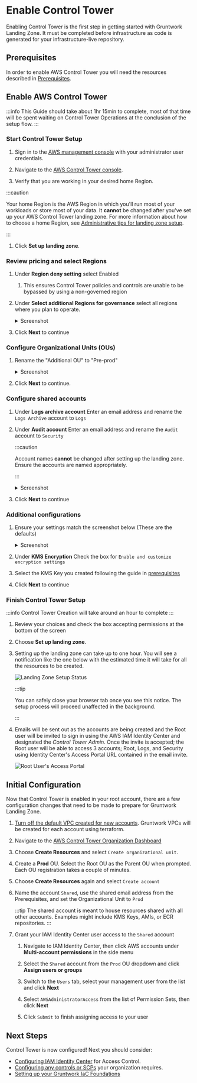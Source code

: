 # Enable Control Tower

Enabling Control Tower is the first step in getting started with Gruntwork Landing Zone. It must be completed
before infrastructure as code is generated for your infrastructure-live repository.

## Prerequisites

In order to enable AWS Control Tower you will need the resources described in [Prerequisites](./prerequisites).

## Enable AWS Control Tower

:::info
This Guide should take about 1hr 15min to complete, most of that time will be spent
waiting on Control Tower Operations at the conclusion of the setup flow.
:::

### Start Control Tower Setup

1. Sign in to the [AWS management console](https://console.aws.amazon.com) with your administrator user credentials.

1. Navigate to the [AWS Control Tower console](https://console.aws.amazon.com/controltower).

1. Verify that you are working in your desired home Region.

  :::caution

  Your home Region is the AWS Region in which you'll run most of your workloads or store most of your data. It **cannot** be changed after you've set up your AWS Control Tower landing zone. For more information about how to choose a home Region, see [Administrative tips for landing zone setup](https://docs.aws.amazon.com/controltower/latest/userguide/tips-for-admin-setup.html).

  :::

1. Click **Set up landing zone**.

### Review pricing and select Regions

1. Under **Region deny setting** select Enabled

   1. This ensures Control Tower policies and controls are unable to be bypassed by using a non-governed region

1. Under **Select additional Regions for governance** select all regions where you plan to operate.

   <details>
   <summary>Screenshot</summary>

   ![Region Selections](/img/devops-foundations/account/regions.png)

   </details>

1. Click **Next** to continue

### Configure Organizational Units (OUs)

1. Rename the "Additional OU" to "Pre-prod"

   <details>
   <summary>Screenshot</summary>

   ![Configure Organizational Units](/img/devops-foundations/account/configure-ous.png)

   </details>

1. Click **Next** to continue.

### Configure shared accounts

1. Under **Logs archive account** Enter an email address and rename the `Logs Archive` account to `Logs`

1. Under **Audit account** Enter an email address and rename the `Audit` account to `Security`

   :::caution

   Account names **cannot** be changed after setting up the landing zone. Ensure the accounts are named appropriately.

   :::

   <details>
   <summary>Screenshot</summary>

   ![Configure Shared Accounts](/img/devops-foundations/account/log-archive-rename.png)

   </details>

1. Click **Next** to continue

### Additional configurations

1. Ensure your settings match the screenshot below (These are the defaults)

   <details>
   <summary>Screenshot</summary>

   ![Additional Configuration](/img/devops-foundations/account/additional-config.png)

   </details>

1. Under **KMS Encryption** Check the box for `Enable and customize encryption settings`

1. Select the KMS Key you created following the guide in [prerequisites](./prerequisites)

1. Click **Next** to continue

### Finish Control Tower Setup

:::info
Control Tower Creation will take around an hour to complete
:::

1. Review your choices and check the box accepting permissions at the bottom of the screen

1. Choose **Set up landing zone**.

1. Setting up the landing zone can take up to one hour. You will see a notification like the one below with the estimated time it will take for all the resources to be created.

   ![Landing Zone Setup Status](/img/devops-foundations/account/control-tower-setup-status.png)

   :::tip

   You can safely close your browser tab once you see this notice. The setup process will proceed unaffected in the background.

   :::

1. Emails will be sent out as the accounts are being created and the Root user will be invited to sign in using the AWS IAM Identity Center and designated the *Control Tower Admin*. Once the invite is accepted; the Root user will be able to access 3 accounts; Root, Logs, and Security using Identity Center's Access Portal URL contained in the email invite.

   ![Root User's Access Portal](/img/devops-foundations/account/root-user-access-portal.png)

## Initial Configuration

Now that Control Tower is enabled in your root account, there are a few configuration changes that need to be made to
prepare for Gruntwork Landing Zone.

1. [Turn off the default VPC created for new accounts](https://docs.aws.amazon.com/controltower/latest/userguide/configure-without-vpc.html#create-without-vpc). Gruntwork VPCs will be created for each account using terraform.

1. Navigate to the [AWS Control Tower Organization Dashboard](https://console.aws.amazon.com/controltower/home/organization)

1. Choose **Create Resources** and select `Create organizational unit`.

1. Create a **Prod** OU. Select the Root OU as the Parent OU when prompted. Each OU registration takes a couple of minutes.

1. Choose **Create Resources** again and select `Create account`

1. Name the account `Shared`, use the shared email address from the Prerequisites, and set the Organizational Unit to `Prod`

   :::tip
   The shared account is meant to house resources shared with all other accounts. Examples might include KMS Keys, AMIs,
   or ECR repositories.
   :::

1. Grant your IAM Identity Center user access to the `Shared` account

   1. Navigate to IAM Identity Center, then click AWS accounts under **Multi-account permissions** in the side menu

   1. Select the `Shared` account from the `Prod` OU dropdown and click **Assign users or groups**

   1. Switch to the `Users` tab, select your management user from the list and click **Next**

   1. Select `AWSAdministratorAccess` from the list of Permission Sets, then click **Next**
   
   1. Click `Submit` to finish assigning access to your user

## Next Steps

Control Tower is now configured! Next you should consider:

- [Configuring IAM Identity Center](https://docs.aws.amazon.com/singlesignon/latest/userguide/get-started-choose-identity-source.html) for Access Control.
- [Configuring any controls or SCPs](https://docs.aws.amazon.com/controltower/latest/userguide/controls.html) your organization requires.
- [Setting up your Gruntwork IaC Foundations](../iac-foundations)


<!-- ##DOCS-SOURCER-START
{
  "sourcePlugin": "local-copier",
  "hash": "7f0cf25bc7a6d0be668c9df811b82396"
}
##DOCS-SOURCER-END -->
